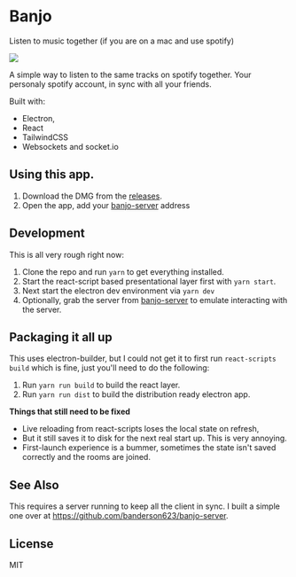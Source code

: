 # Banjo

Listen to music together (if you are on a mac and use spotify)

![](https://dl.dropboxusercontent.com/s%2Fsfmxw6dqjt8jlfw%2Fifc6kp00pxmf4p.png)

A simple way to listen to the same tracks on spotify together. Your personaly spotify account, in sync with all your friends.

Built with:

- Electron,
- React
- TailwindCSS
- Websockets and socket.io

## Using this app.

1. Download the DMG from the [releases](https://github.com/banderson623/banjo/releases).
2. Open the app, add your [banjo-server](https://github.com/banderson623/banjo-server) address

## Development

This is all very rough right now:

1. Clone the repo and run `yarn` to get everything installed.
1. Start the react-script based presentational layer first with `yarn start`.
1. Next start the electron dev environment via `yarn dev`
1. Optionally, grab the server from [banjo-server](https://github.com/banderson623/banjo-server) to emulate interacting with the server.

## Packaging it all up

This uses electron-builder, but I could not get it to first run `react-scripts build` which is fine, just you'll need to do the following:

1. Run `yarn run build` to build the react layer.
2. Run `yarn run dist` to build the distribution ready electron app.

**Things that still need to be fixed**

- Live reloading from react-scripts loses the local state on refresh,
- But it still saves it to disk for the next real start up. This is very annoying.
- First-launch experience is a bummer, sometimes the state isn't saved correctly and the rooms are joined.

## See Also

This requires a server running to keep all the client in sync. I built a simple one over at https://github.com/banderson623/banjo-server.

## License

MIT
